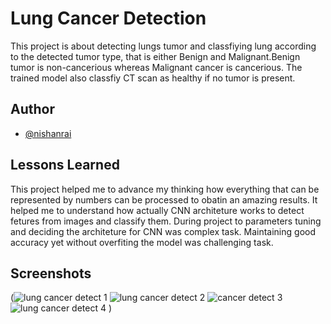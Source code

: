 
# Lung Cancer Detection

This project is about detecting lungs tumor and classfiying lung according to the detected tumor type, that is either Benign and Malignant.Benign tumor is non-cancerious whereas Malignant cancer is cancerious. The trained model also classfiy CT scan as healthy if no tumor is present.


## Author

- [@nishanrai](https://github.com/Nishan8912/)


## Lessons Learned
This project helped me to advance my thinking how everything that can be represented by numbers can be processed to obatin an amazing results. It helped me to understand how actually CNN architeture works to detect fetures from images and classify them.
During project to parameters tuning and deciding the architeture for CNN was complex task. Maintaining good accuracy yet without overfiting the model was challenging task.

## Screenshots

(![lung cancer detect 1](https://user-images.githubusercontent.com/85185243/200516940-1f97eda7-3920-4332-8d79-9630277ffd58.jpg)
![lung cancer detect 2](https://user-images.githubusercontent.com/85185243/200516955-947fe6a7-ba06-4cb9-a846-36ad9742bf63.jpg)
![cancer detect 3](https://user-images.githubusercontent.com/85185243/200516974-76649da9-8c39-45b6-ba24-739b4e527826.jpg)
![lung cancer detect 4](https://user-images.githubusercontent.com/85185243/200517154-9dd94f13-2419-4d4b-832d-da63eccf4396.jpg)
)

